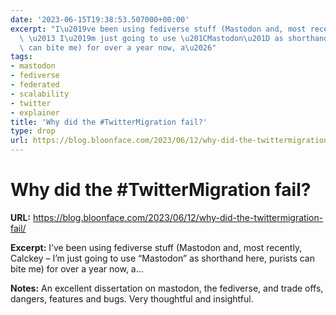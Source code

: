 ```yaml
---
date: '2023-06-15T19:38:53.507000+00:00'
excerpt: "I\u2019ve been using fediverse stuff (Mastodon and, most recently, Calckey\
  \ \u2013 I\u2019m just going to use \u201CMastodon\u201D as shorthand here, purists\
  \ can bite me) for over a year now, a\u2026"
tags:
- mastodon
- fediverse
- federated
- scalability
- twitter
- explainer
title: 'Why did the #TwitterMigration fail?'
type: drop
url: https://blog.bloonface.com/2023/06/12/why-did-the-twittermigration-fail/
---
```


# Why did the #TwitterMigration fail?

**URL:** https://blog.bloonface.com/2023/06/12/why-did-the-twittermigration-fail/

**Excerpt:** I’ve been using fediverse stuff (Mastodon and, most recently, Calckey – I’m just going to use “Mastodon” as shorthand here, purists can bite me) for over a year now, a…

**Notes:**
An excellent dissertation on mastodon, the fediverse, and trade offs, dangers, features and bugs. Very thoughtful and insightful.
